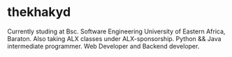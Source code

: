 # thekhakyd

Currently studing at Bsc. Software Engineering University of Eastern Africa, Baraton.
Also taking ALX classes under ALX-sponsorship.
Python && Java intermediate programmer.
Web Developer and Backend developer.
